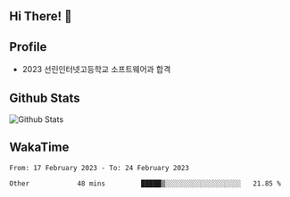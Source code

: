 ## Hi There! 👋

## Profile

-   2023 선린인터넷고등학교 소프트웨어과 합격

## Github Stats

![Github Stats](https://github-readme-stats.vercel.app/api/top-langs/?username=NY0510&theme=tokyonight&hide_border=true&layout=compact)

## WakaTime

<!--START_SECTION:waka-->

```text
From: 17 February 2023 - To: 24 February 2023

Other            48 mins         █████▒░░░░░░░░░░░░░░░░░░░   21.85 %
```

<!--END_SECTION:waka-->
